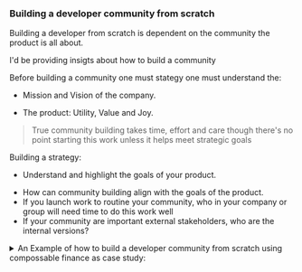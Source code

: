 ### Building a developer community from scratch

Building a developer from scratch is dependent on the community the product is all about.

I'd be providing insigts about how to build a community

Before building a community one must stategy one must understand the:

- Mission and Vision of the company.

- The product: Utility, Value and Joy.

> True community building takes time, effort and care though there's no point starting this work unless it helps meet strategic goals

Building a strategy:

- Understand and highlight the goals of your product.

* How can community building align with the goals of the product.
* If you launch work to routine your community, who in your company or group will need time to do this work well
* If your community are important external stakeholders, who are the internal versions?

<details>
    <summary>An Example of how to build a developer community from scratch using compossable finance as case study:</summary>
<p>

#### We can hide anything, even code!

```ruby
   puts "Hello World"
```

</p>
</details>
